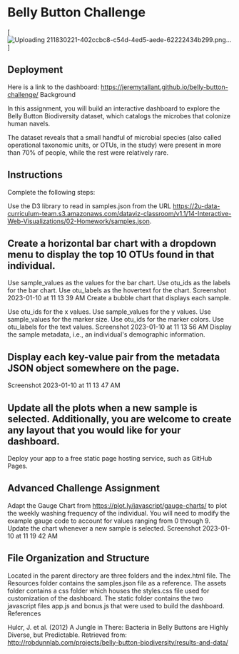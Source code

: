 # Belly Button Challenge

[![Uploading 211830221-402ccbc8-c54d-4ed5-aede-62222434b299.png…]()]

## Deployment

Here is a link to the dashboard: https://jeremytallant.github.io/belly-button-challenge/
Background

In this assignment, you will build an interactive dashboard to explore the Belly Button Biodiversity dataset, which catalogs the microbes that colonize human navels.

The dataset reveals that a small handful of microbial species (also called operational taxonomic units, or OTUs, in the study) were present in more than 70% of people, while the rest were relatively rare.

## Instructions

Complete the following steps:

Use the D3 library to read in samples.json from the URL https://2u-data-curriculum-team.s3.amazonaws.com/dataviz-classroom/v1.1/14-Interactive-Web-Visualizations/02-Homework/samples.json.

## Create a horizontal bar chart with a dropdown menu to display the top 10 OTUs found in that individual.

Use sample_values as the values for the bar chart.
Use otu_ids as the labels for the bar chart.
Use otu_labels as the hovertext for the chart.
Screenshot 2023-01-10 at 11 13 39 AM
Create a bubble chart that displays each sample.

Use otu_ids for the x values.
Use sample_values for the y values.
Use sample_values for the marker size.
Use otu_ids for the marker colors.
Use otu_labels for the text values.
Screenshot 2023-01-10 at 11 13 56 AM
Display the sample metadata, i.e., an individual's demographic information.

## Display each key-value pair from the metadata JSON object somewhere on the page.

Screenshot 2023-01-10 at 11 13 47 AM

## Update all the plots when a new sample is selected. Additionally, you are welcome to create any layout that you would like for your dashboard.

Deploy your app to a free static page hosting service, such as GitHub Pages.

## Advanced Challenge Assignment

Adapt the Gauge Chart from https://plot.ly/javascript/gauge-charts/ to plot the weekly washing frequency of the individual.
You will need to modify the example gauge code to account for values ranging from 0 through 9.
Update the chart whenever a new sample is selected.
Screenshot 2023-01-10 at 11 19 42 AM

## File Organization and Structure

Located in the parent directory are three folders and the index.html file.
The Resources folder contains the samples.json file as a reference.
The assets folder contains a css folder which houses the styles.css file used for customization of the dashboard.
The static folder contains the two javascript files app.js and bonus.js that were used to build the dashboard.
References

Hulcr, J. et al. (2012) A Jungle in There: Bacteria in Belly Buttons are Highly Diverse, but Predictable. Retrieved from: http://robdunnlab.com/projects/belly-button-biodiversity/results-and-data/

